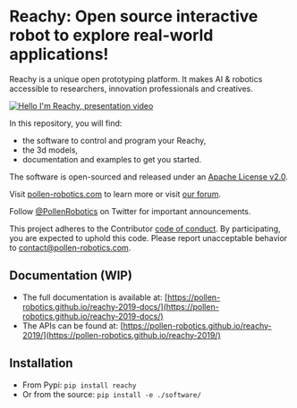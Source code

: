 # Reachy: Open source interactive robot to explore real-world applications!

Reachy is a unique open prototyping platform. It makes AI & robotics accessible to researchers, innovation professionals and creatives.

[![Hello I'm Reachy, presentation video](https://img.youtube.com/vi/iSL39WFxCLE/0.jpg)](https://www.youtube.com/watch?v=iSL39WFxCLE)

In this repository, you will find:
* the software to control and program your Reachy,
* the 3d models,
* documentation and examples to get you started.

The software is open-sourced and released under an [Apache License v2.0](./software/LICENSE).

Visit [pollen-robotics.com](https://pollen-robotics.com) to learn more or visit [our forum](https://forum.pollen-robotics.com).

Follow [@PollenRobotics](https://twitter.com/pollenrobotics) on Twitter for important announcements.

This project adheres to the Contributor [code of conduct](CODE_OF_CONDUCT.md). By participating, you are expected to uphold this code. Please report unacceptable behavior to [contact@pollen-robotics.com](mailto:contact@pollen-robotics.com).

## Documentation (WIP)

* The full documentation is available at: [https://pollen-robotics.github.io/reachy-2019-docs/](https://pollen-robotics.github.io/reachy-2019-docs/)
* The APIs can be found at: [https://pollen-robotics.github.io/reachy-2019/](https://pollen-robotics.github.io/reachy-2019/)

## Installation

* From Pypi: ```pip install reachy```
* Or from the source: ```pip install -e ./software/```
